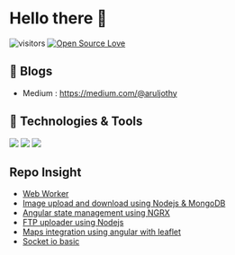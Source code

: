 # Hello there 👋

![visitors](https://visitor-badge.laobi.icu/badge?page_id=AruljothySundaramoorthy.AruljothySundaramoorthy)
[![Open Source Love](https://badges.frapsoft.com/os/v1/open-source.svg?v=102)](https://github.com/ellerbrock/open-source-badge/)





## 📝 Blogs

- Medium : https://medium.com/@aruljothy



## 🔧 Technologies & Tools

![](https://img.shields.io/badge/Editor-VS_Code-informational?style=flat&logo=visual-studio-code&logoColor=white&color=6aa6f8) 
![](https://img.shields.io/badge/Code-JavaScript-informational?style=flat&logo=javascript&logoColor=white&color=6aa6f8)
![](https://img.shields.io/badge/Tools-Docker-informational?style=flat&logo=docker&logoColor=white&color=6aa6f8)


## Repo Insight


- [Web Worker](https://github.com/AruljothySundaramoorthy/web-worker)
- [Image upload and download using Nodejs & MongoDB](https://github.com/AruljothySundaramoorthy/mongo-upload-download)
- [Angular state management using NGRX](https://github.com/AruljothySundaramoorthy/ngrx)
- [FTP uploader using Nodejs](https://github.com/AruljothySundaramoorthy/node-ftp)
- [Maps integration using angular with leaflet](https://github.com/AruljothySundaramoorthy/leaflet)
- [Socket io basic](https://github.com/AruljothySundaramoorthy/socket-io)
<!--
**AruljothySundaramoorthy/AruljothySundaramoorthy** is a ✨ _special_ ✨ repository because its `README.md` (this file) appears on your GitHub profile.

Here are some ideas to get you started:

- 🔭 I’m currently working on ...
- 🌱 I’m currently learning ...
- 👯 I’m looking to collaborate on ...
- 🤔 I’m looking for help with ...
- 💬 Ask me about ...
- 📫 How to reach me: ...
- 😄 Pronouns: ...
- ⚡ Fun fact: ...
-->
